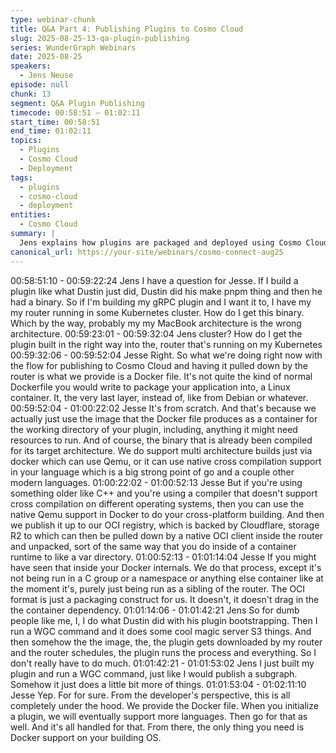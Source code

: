 ```yaml
---
type: webinar-chunk
title: Q&A Part 4: Publishing Plugins to Cosmo Cloud
slug: 2025-08-25-13-qa-plugin-publishing
series: WunderGraph Webinars
date: 2025-08-25
speakers:
  - Jens Neuse
episode: null
chunk: 13
segment: Q&A Plugin Publishing
timecode: 00:58:51 – 01:02:11
start_time: 00:58:51
end_time: 01:02:11
topics:
  - Plugins
  - Cosmo Cloud
  - Deployment
tags:
  - plugins
  - cosmo-cloud
  - deployment
entities:
  - Cosmo Cloud
summary: |
  Jens explains how plugins are packaged and deployed using Cosmo Cloud, the OCI registry, and Docker-based builds.
canonical_url: https://your-site/webinars/cosmo-connect-aug25
---
```


00:58:51:10 - 00:59:22:24
Jens
I have a question for Jesse. If I build a plugin like what Dustin just did, Dustin did his make
pnpm thing and then he had a binary. So if I'm building my gRPC plugin and I want it to, I have
my my router running in some Kubernetes cluster. How do I get this binary. Which by the way,
probably my my MacBook architecture is the wrong architecture.
00:59:23:01 - 00:59:32:04
Jens
cluster?
How do I get the plugin built in the right way into the, router that's running on my Kubernetes
00:59:32:06 - 00:59:52:04
Jesse
Right. So what we're doing right now with the flow for publishing to Cosmo Cloud and having it
pulled down by the router is what we provide is a Docker file. It's not quite the kind of normal
Dockerfile you would write to package your application into, a Linux container. It, the very last
layer, instead of, like from Debian or whatever.
00:59:52:04 - 01:00:22:02
Jesse
It's from scratch. And that's because we actually just use the image that the Docker file
produces as a container for the working directory of your plugin, including, anything it might
need resources to run. And of course, the binary that is already been compiled for its target
architecture. We do support multi architecture builds just via docker which can use Qemu, or it
can use native cross compilation support in your language which is a big strong point of go and
a couple other modern languages.
01:00:22:02 - 01:00:52:13
Jesse
But if you're using something older like C++ and you're using a compiler that doesn't support
cross compilation on different operating systems, then you can use the native Qemu support in
Docker to do your cross-platform building. And then we publish it up to our OCI registry, which is
backed by Cloudflare, storage R2 to which can then be pulled down by a native OCI client
inside the router and unpacked, sort of the same way that you do inside of a container runtime
to like a var directory.
01:00:52:13 - 01:01:14:04
Jesse
If you might have seen that inside your Docker internals. We do that process, except it's not
being run in a C group or a namespace or anything else container like at the moment it's, purely
just being run as a sibling of the router. The OCI format is just a packaging construct for us. It
doesn't, it doesn't drag in the the container dependency.
01:01:14:06 - 01:01:42:21
Jens
So for dumb people like me, I, I do what Dustin did with his plugin bootstrapping. Then I run a
WGC command and it does some cool magic server S3 things. And then somehow the the
image, the, the plugin gets downloaded by my router and the router schedules, the plugin runs
the process and everything. So I don't really have to do much.
01:01:42:21 - 01:01:53:02
Jens
I just built my plugin and run a WGC command, just like I would publish a subgraph. Somehow it
just does a little bit more of things.
01:01:53:04 - 01:02:11:10
Jesse
Yep. For for sure. From the developer's perspective, this is all completely under the hood. We
provide the Docker file. When you initialize a plugin, we will eventually support more languages.
Then go for that as well. And it's all handled for that. From there, the only thing you need is
Docker support on your building OS.